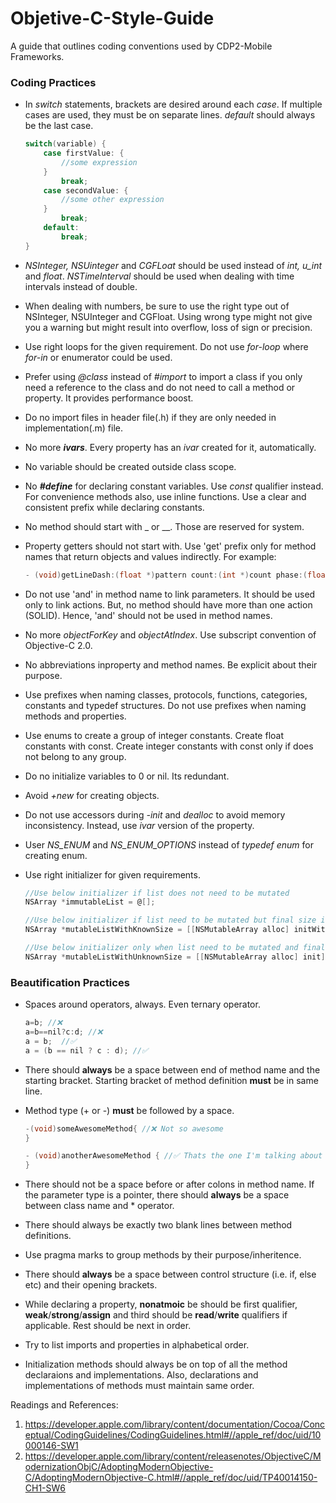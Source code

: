 # Objetive-C-Style-Guide
A guide that outlines coding conventions used by CDP2-Mobile Frameworks.

### Coding Practices

* In *switch* statements, brackets are desired around each *case*. If multiple cases are used, they must be on separate lines. *default* should always be the last case.

  ```objective-c
  switch(variable) {
      case firstValue: {
          //some expression
      }
          break;
      case secondValue: {
          //some other expression
      }
          break;
      default:
          break;
  }
  ```

* *NSInteger, NSUinteger* and *CGFLoat* should be used instead of *int, u_int* and *float*. *NSTimeInterval* should be used when dealing with time intervals instead of double.

* When dealing with numbers, be sure to use the right type out of NSInteger, NSUInteger and CGFloat. Using wrong type might not give you a warning but might result into overflow, loss of sign or precision.

* Use right loops for the given requirement. Do not use *for-loop* where *for-in* or enumerator could be used.

* Prefer using *@class* instead of *#import* to import a class if you only need a reference to the class and do not need to call a method or property. It provides performance boost.

* Do no import files in header file(.h) if they are only needed in implementation(.m) file.

* No more ***ivars***. Every property has an *ivar* created for it, automatically.

* No variable should be created outside class scope.

* No ***#define*** for declaring constant variables. Use *const* qualifier instead. For convenience methods also, use inline functions. Use a clear and consistent prefix while declaring constants.

* No method should start with _ or __. Those are reserved for system.

* Property getters should not start with. Use 'get' prefix only for method names that return objects and values indirectly. For example:

  ```objective-c
  - (void)getLineDash:(float *)pattern count:(int *)count phase:(float *)phase;
  ```

* Do not use 'and' in method name to link parameters. It should be used only to link actions. But, no method should have more than one action (SOLID). Hence, 'and' should not be used in method names.

* No more *objectForKey* and *objectAtIndex*. Use subscript convention of Objective-C 2.0.

* No abbreviations inproperty and method names. Be explicit about their purpose.

* Use prefixes when naming classes, protocols, functions, categories, constants and typedef structures. Do not use prefixes when naming methods and properties.

* Use enums to create a group of integer constants. Create float constants with const. Create integer constants with const only if does not belong to any group.

* Do no initialize variables to 0 or nil. Its redundant.

* Avoid *+new* for creating objects.

* Do not use accessors during *-init* and *dealloc* to avoid memory inconsistency. Instead, use *ivar* version of the property.

* User *NS_ENUM* and *NS_ENUM_OPTIONS* instead of *typedef enum* for creating enum.

* Use right initializer for given requirements.

  ```objective-c
  //Use below initializer if list does not need to be mutated
  NSArray *immutableList = @[];
  
  //Use below initializer if list need to be mutated but final size if known
  NSArray *mutableListWithKnownSize = [[NSMutableArray alloc] initWithCapacity:knownCapacity];
  
  //Use below initializer only when list need to be mutated and final size is unknown
  NSArray *mutableListWithUnknownSize = [[NSMutableArray alloc] init];
  ```

  

### Beautification Practices

* Spaces around operators, always. Even ternary operator.

  ```objective-c
  a=b; //❌
  a=b==nil?c:d; //❌
  a = b;  //✅
  a = (b == nil ? c : d); //✅
  ```

* There should **always** be a space between end of method name and the starting bracket. Starting bracket of method definition **must** be in same line.

* Method type (+ or -) **must** be followed by a space.

  ```objective-c
  -(void)someAwesomeMethod{ //❌ Not so awesome
  }
  
  - (void)anotherAwesomeMethod { //✅ Thats the one I'm talking about
  }
  ```

* There should not be a space before or after colons in method name. If the parameter type is a pointer, there should **always** be a space between class name and * operator.

* There should always be exactly two blank lines between method definitions.

* Use pragma marks to group methods by their purpose/inheritence.

* There should **always** be a space between control structure (i.e. if, else etc) and their opening brackets.

* While declaring a property, **nonatmoic** be should be first qualifier, **weak**/**strong**/**assign** and third should be **read**/**write** qualifiers if applicable. Rest should be next in order.

* Try to list imports and properties in alphabetical order.

* Initialization methods should always be on top of all the method declaraions and implementations. Also, declarations and implementations of methods must maintain same order.



Readings and References:

1. https://developer.apple.com/library/content/documentation/Cocoa/Conceptual/CodingGuidelines/CodingGuidelines.html#//apple_ref/doc/uid/10000146-SW1 
2. https://developer.apple.com/library/content/releasenotes/ObjectiveC/ModernizationObjC/AdoptingModernObjective-C/AdoptingModernObjective-C.html#//apple_ref/doc/uid/TP40014150-CH1-SW6 


